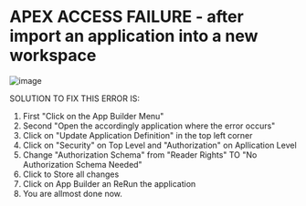 # APEX ACCESS FAILURE - after import an application into a new workspace

![image](https://github.com/user-attachments/assets/88ba7215-59ac-4fa7-aaf1-4566291255c9)

SOLUTION TO FIX THIS ERROR IS:

1. First "Click on the App Builder Menu"
2. Second "Open the accordingly application where the error occurs"
3. Click on "Update Application Definition" in the top left corner
4. Click on "Security" on Top Level and "Authorization" on Apllication Level
5. Change "Authorization Schema" from "Reader Rights" TO "No Authorization Schema Needed"
6. Click to Store all changes
7. Click on App Builder an ReRun the application
8. You are allmost done now.

